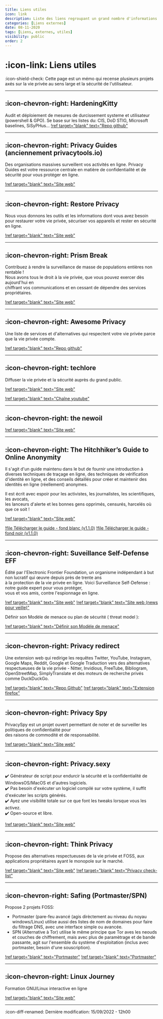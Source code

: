 ```yaml
---
title: Liens utiles
icon: link
description: Liste des liens regroupant un grand nombre d'informations sur la sécurité, la vie privée, les failles de securitée etc...
categories: [Liens externes]
date: 08-11-2020
tags: [Liens, externes, utiles]
visibility: public
order: 2
---
```


# :icon-link: Liens utiles

:icon-shield-check: Cette page est un mémo qui recense plusieurs projets axés sur la vie privée au sens large et la sécurité de l'utilisateur.  

---

## :icon-chevron-right: HardeningKitty

Audit et déploiement de mesures de durcissement systeme et utilisateur (powershell & GPO).
Se base sur les listes du: CIS, DoD STIG, Microsoft baselines, SiSyPHus...
[!ref target="blank" text="Repo github"](https://github.com/0x6d69636b/windows_hardening)

---

## :icon-chevron-right: Privacy Guides (anciennement privacytools.io)  

Des organisations massives surveillent vos activités en ligne. Privacy Guides est votre ressource centrale en matière de confidentialité et de sécurité pour vous protéger en ligne.  

[!ref target="blank" text="Site web"](https://www.privacyguides.org/)

---

## :icon-chevron-right: Restore Privacy  

Nous vous donnons les outils et les informations dont vous avez besoin pour restaurer votre vie privée, sécuriser vos appareils et rester en sécurité en ligne.  

[!ref target="blank" text="Site web"](https://restoreprivacy.com/)

---

## :icon-chevron-right: Prism Break  

Contribuez à rendre la surveillance de masse de populations entières non rentable !  
Nous avons tous le droit à la vie privée, que vous pouvez exercer dès aujourd'hui en  
chiffrant vos communications et en cessant de dépendre des services propriétaires.  

[!ref target="blank" text="Site web"](https://prism-break.org/)

---

## :icon-chevron-right: Awesome Privacy  

Une liste de services et d'alternatives qui respectent votre vie privée parce que la vie privée compte.  

[!ref target="blank" text="Repo github"](https://github.com/pluja/awesome-privacy#file-management-and-sharing)

---

## :icon-chevron-right: techlore  

Diffuser la vie privée et la sécurité auprès du grand public.  

[!ref target="blank" text="Site web"](https://techlore.tech/)  

[!ref target="blank" text="Chaîne youtube"](https://www.youtube.com/channel/UCs6KfncB4OV6Vug4o_bzijg)

---

## :icon-chevron-right: the newoil  

[!ref target="blank" text="Site web"](https://thenewoil.org)

---

## :icon-chevron-right: The Hitchhiker’s Guide to Online Anonymity  

Il s'agit d'un guide maintenu dans le but de fournir une introduction à diverses techniques de traçage en ligne,
des techniques de vérification d'identité en ligne, et des conseils détaillés pour créer et maintenir des identités en ligne
(réellement) anonymes.  

Il est écrit avec espoir pour les activistes, les journalistes, les scientifiques, les avocats,  
les lanceurs d'alerte et les bonnes gens opprimés, censurés, harcelés où que ce soit !  

[!ref target="blank" text="Site web"](https://anonymousplanet.org/)

[!file Télécharger le guide - fond blanc (v1.1.0)](https://contactit.fr/The_Hitchhikers_Guide_light.pdf)
[!file Télécharger le guide - fond noir (v1.1.0)](https://contactit.fr/The_Hitchhikers_Guide_black.pdf)

---

## :icon-chevron-right: Suveillance Self-Defense EFF  

Édité par l'Electronic Frontier Foundation, un organisme indépendant à but non lucratif qui œuvre depuis près de trente ans  
à la protection de la vie privée en ligne. Voici Surveillance Self-Defense : notre guide expert pour vous protéger,  
vous et vos amis, contre l'espionnage en ligne.  

[!ref target="blank" text="Site web"](https://ssd.eff.org/)
[!ref target="blank" text="Site web (news pour veille)"](https://www.eff.org/fr/deeplinks)

Définir son Modèle de menace ou plan de sécurité ( threat model ):  

[!ref target="blank" text="Définir son Modèle de menace"](https://ssd.eff.org/fr/module/votre-plan-de-s%C3%A9curit%C3%A9)

---

## :icon-chevron-right: Privacy redirect 
 
Une extension web qui redirige les requêtes Twitter, YouTube, Instagram, Google Maps, Reddit, Google et
Google Traduction vers des alternatives respectueuses de la vie privée - Nitter, Invidious, FreeTube, Bibliogram,
OpenStreetMap, SimplyTranslate et des moteurs de recherche privés comme DuckDuckGo.  

[!ref target="blank" text="Repo Github"](https://github.com/SimonBrazell/privacy-redirect)
[!ref target="blank" text="Extension firefox"](https://addons.mozilla.org/en-US/firefox/addon/privacy-redirect/)

---

## :icon-chevron-right: Privacy Spy 
 
PrivacySpy est un projet ouvert permettant de noter et de surveiller les politiques de confidentialité pour  
des raisons de commodité et de responsabilité.  

[!ref target="blank" text="Site web"](https://privacyspy.org/)

---


## :icon-chevron-right: Privacy.sexy

✔️ Générateur de script pour endurcir la sécurité et la confidentialité de WindowsOS/MacOS et d'autres logiciels.  
✔️ Pas besoin d'exécuter un logiciel compilé sur votre système, il suffit d'exécuter les scripts générés.  
✔️ Ayez une visibilité totale sur ce que font les tweaks lorsque vous les activez.  
✔️ Open-source et libre.  

[!ref target="blank" text="Site web"](https://privacy.sexy/)

---

## :icon-chevron-right: Think Privacy  

Propose des alternatives respectueuses de la vie privée et FOSS, aux applications propriétaires ayant le monopole sur le marché.  

[!ref target="blank" text="Site web"](https://thinkprivacy.ch/)
[!ref target="blank" text="Privacy check-list"](https://thinkprivacy.ch/checklist/)

---

## :icon-chevron-right: Safing (Portmaster/SPN)

Propose 2 projets FOSS:

- Portmaster (pare-feu avancé (agis dirèctement au niveau du noyau windows/Linux) utilise aussi des listes de nom de domaines pour faire du filtrage DNS, avec une interface simple ou avancée.  
- SPN (Alternative à Tor) utilise le même principe que Tor aves les neouds et couches de chiffrement, mais avec plus de paramètrage et de bande passante, agit sur l'ensemble du système d'exploitation (inclus avec portmaster, besoin d'une souscription).  

[!ref target="blank" text="Portmaster"](https://safing.io/portmaster/)
[!ref target="blank" text="Portmaster"](https://safing.io/spn/)

---

## :icon-chevron-right: Linux Journey  

Formation GNU/Linux interactive en ligne  

[!ref target="blank" text="Site web"](https://linuxjourney.com/)

---

:icon-diff-renamed: Dernière modification: 15/09/2022 - 12h00


